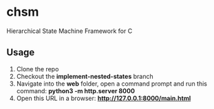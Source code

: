 # chsm
Hierarchical State Machine Framework for C

## Usage
1. Clone the repo
2. Checkout the **implement-nested-states** branch
3. Navigate into the **web** folder, open a command prompt and run this command:
   **python3 -m http.server 8000**
4. Open this URL in a browser:
   **http://127.0.0.1:8000/main.html**

